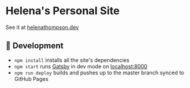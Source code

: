 # Helena's Personal Site

See it at [helenathompson.dev](https://helenathompson.dev/)

## :raised_hands: Development

- `npm install` installs all the site's dependencies
- `npm start` runs [Gatsby](https://www.gatsbyjs.org/) in dev mode on [localhost:8000](http://localhost:8000)
- `npm run deploy` builds and pushes up to the master branch synced to GitHub Pages
